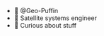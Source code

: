 - 👋 @Geo-Puffin
- 👀 Satellite systems engineer
- 🌱 Curious about stuff

<!---
Geo-Puffin/Geo-Puffin is a ✨ special ✨ repository because its `README.md` (this file) appears on your GitHub profile.
You can click the Preview link to take a look at your changes.
--->
